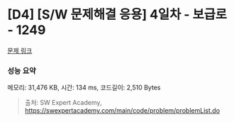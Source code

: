 # [D4] [S/W 문제해결 응용] 4일차 - 보급로 - 1249 

[문제 링크](https://swexpertacademy.com/main/code/problem/problemDetail.do?contestProbId=AV15QRX6APsCFAYD) 

### 성능 요약

메모리: 31,476 KB, 시간: 134 ms, 코드길이: 2,510 Bytes



> 출처: SW Expert Academy, https://swexpertacademy.com/main/code/problem/problemList.do